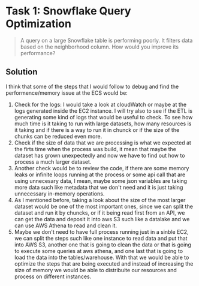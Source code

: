 # Task 1: Snowflake Query Optimization
> A query on a large Snowflake table is performing poorly. It filters data based on the neighborhood column. How would you improve its performance?

## Solution
I think that some of the steps that I would follow to debug and find the performence/memory issue at the ECS would be:
1. Check for the logs: I would take a look at cloudWatch or maybe at the logs generated inside the EC2 instance. I will try also to see if the ETL is generating some kind of logs that would be useful to check. To see how much time is it taking to run with large datasets, how many resources is it taking and if there is a way to run it in chunck or if the size of the chunks can be reduced even more.
2. Check if the size of data that we are processing is what we expected at the firts time when the process was build, it mean that maybe the dataset has grown unexpectedly and now we have to find out how to process a much larger dataset.
3. Another check would be to review the code, if there are some memory leaks or infinite loops running at the process or some api call that are using unnecesary data, I mean, maybe some json variables are taking more data such like metadata that we don't need and it is just taking unnecessary in-memory operations.
4. As I mentioned before, taking a look about the size of the most larger dataset would be one of the most important ones, since we can split the dataset and run it by chuncks, or if it being read first from an API, we can get the data and deposit it into aws S3 such like a datalake and we can use AWS Athena to read and clean it.
5. Maybe we don't need to have full process running just in a sinble EC2, we can split the steps such like one instance to read data and put that into AWS S3, another one that is going to clean the data or that is going to execute some queries at aws athena, and one last that is going to load the data into the tables/warehouse. With that we would be able to optimize the steps that are being executed and instead of increasing the size of memory we would be able to distribuite our resources and process on different instances.